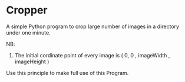 # Cropper
A simple Python program to crop large number of images in a directory under one minute.

NB:
1. The initial cordinate point of every image is ( 0, 0 , imageWidth , imageHeight )

Use this principle to make full use of this Program.
